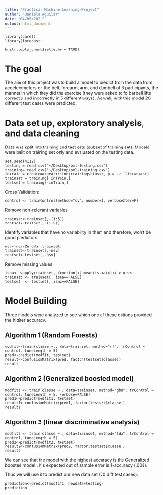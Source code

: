 ```yaml
---
title: "Practical Machine Learning-Project"
author: "Daniela Aguilar"
date: "04/05/2021"
output: html_document
---
```

```{r include=FALSE}
library(caret)
library(forecast)
```
```{r setoptions, include=FALSE}
knitr::opts_chunk$set(echo = TRUE)
```
# The goal
The aim of this project was to build a model to predict from the data from accelerometers on the belt, forearm, arm, and dumbell of 6 participants, the manner in which they did the exercise (they were asked to fo barbell lifts correctly and incorrectly in 5 different ways). As well, with this model 20 different test cases were predicted. 

# Data set up, exploratory analysis, and data cleaning 
Data was split into training and test sets (subset of training set). 
Models were built on training set only and evaluated on the testing data.
```{r}
set.seed(4112)
testing = read.csv("~/Desktop/pml-testing.csv")
training= read.csv("~/Desktop/pml-training.csv")
inTrain = createDataPartition(training$classe, p = .7, list=FALSE)
trainset = training[ inTrain,]
testset = training[-inTrain,]
```
Cross Validation:
```{r}
control <- trainControl(method="cv", number=3, verboseIter=F)
```

Remove non-relevant variables
```{r}
trainset<-trainset[,-(1:5)]
testset<-testset[,-(1:5)]
```
Identify variables that have no variability in them and therefore, won't be good predictors. 
```{r}
nsv<-nearZeroVar(trainset)
trainset<-trainset[,-nsv]
testset<-testset[,-nsv]
```
Remove missing values 
```{r}
isna<- sapply(trainset, function(x) mean(is.na(x))) > 0.95
trainset <- trainset[, isna==FALSE]
testset  <- testset[, isna==FALSE]
```

# Model Building
Three models were analyzed to see which one of these options provided the higher accuracy.

## Algorithm 1 (Random Forests)
```{r}
modfit<-train(classe ~., data=trainset, method="rf", trControl = control, tuneLength = 5)
pred<-predict(modfit, testset)
result<-confusionMatrix(pred, factor(testset$classe))
result
```

## Algorithm 2 (Generalized boosted model)
```{r}
modfit1 <- train(classe ~., data=trainset, method="gbm", trControl = control, tuneLength = 5, verbose=FALSE)
pred1<-predict(modfit1, testset)
result1<-confusionMatrix(pred1, factor(testset$classe))
result1
```

## Algorithm 3 (linear discriminative analysis)
```{r}
modfit2 <- train(classe ~., data=trainset, method="lda", trControl = control, tuneLength = 5)
pred2<-predict(modfit2, testset)
result2<-confusionMatrix(pred2, factor(testset$classe))
result2
```

We can see that the model with the highest accuracy is the Generalized boosted model.. It's expected out of sample error is 1-accuracy (.008). 

Thus we will use it to predict our new data set (20 diff test cases):

```{r}
prediction<-predict(modfit1, newdata=testing)
prediction
```

